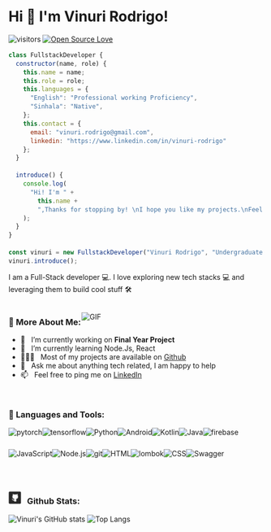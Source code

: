 
# Hi 👋 I'm Vinuri Rodrigo!

![visitors](https://visitor-badge.laobi.icu/badge?page_id=vinurirodrigo.vinurirodrigo)
[![Open Source Love](https://badges.frapsoft.com/os/v1/open-source.svg?v=102)](https://github.com/ellerbrock/open-source-badge/)
```javascript
class FullstackDeveloper {
  constructor(name, role) {
    this.name = name;
    this.role = role;
    this.languages = {
      "English": "Professional working Proficiency",
      "Sinhala": "Native",
    };
    this.contact = {
      email: "vinuri.rodrigo@gmail.com",
      linkedin: "https://www.linkedin.com/in/vinuri-rodrigo"
    };
  }

  introduce() {
    console.log(
      "Hi! I'm " +
        this.name +
        ",Thanks for stopping by! \nI hope you like my projects.\nFeel free to ask questions or connect!😊"
    );
  }
}

const vinuri = new FullstackDeveloper("Vinuri Rodrigo", "Undergraduate Student");
vinuri.introduce();

```
I am a Full-Stack developer 💻. I love exploring new tech stacks 💻 and leveraging them to build cool stuff 🛠️ 
<br/>
<br/>

<img align="right" alt="GIF" src="https://raw.githubusercontent.com/rahul-jha98/rahul-jha98/main/techstack.gif" width="360px"/>

### 🧐 More About Me:

- 🔭 &nbsp; I’m currently working on **Final Year Project**
- 🌱 &nbsp; I’m currently learning Node.Js, React 
- 👨🏻‍💻 &nbsp; Most of my projects are available on [Github](https://github.com/vinurirodrigo?tab=repositories)
- 💬 &nbsp; Ask me about anything tech related, I am happy to help
- 📫 &nbsp; Feel free to ping me on [LinkedIn](www.linkedin.com/in/vinuri-rodrigo/)
<br>

### 🔨 Languages and Tools:
<a href="https://pytorch.org/" target="_blank"> <img align="left" src="https://raw.githubusercontent.com/rahul-jha98/github_readme_icons/main/language_and_tools/square/pytorch/pytorch.svg" alt="pytorch" height="42px"/> </a> 
<a href="https://www.tensorflow.org" target="_blank"> <img align="left" src="https://user-images.githubusercontent.com/25181517/223639822-2a01e63a-a7f9-4a39-8930-61431541bc06.png" alt="tensorflow" height="42px"/> </a> 
<a href="https://www.python.org" target="_blank"><img align="left" alt="Python" height ="42px" src="https://user-images.githubusercontent.com/25181517/183423507-c056a6f9-1ba8-4312-a350-19bcbc5a8697.png"></a>
<a href="https://developer.android.com" target="_blank"> <img align="left" alt="Android" height ="42px" src="https://user-images.githubusercontent.com/25181517/117269608-b7dcfb80-ae58-11eb-8e66-6cc8753553f0.png"> </a>
<a href="https://kotlinlang.org" target="_blank"><img align="left" alt="Kotlin" height ="42px" src="https://user-images.githubusercontent.com/25181517/185062810-7ee0c3d2-17f2-4a98-9d8a-a9576947692b.png"></a>
<a href="https://www.java.com" target="_blank"><img align="left" alt="Java" height ="42px" src="https://user-images.githubusercontent.com/25181517/117201156-9a724800-adec-11eb-9a9d-3cd0f67da4bc.png"></a>
<a href="https://firebase.google.com/" target="_blank"> <img align="left" src="https://user-images.githubusercontent.com/25181517/189716855-2c69ca7a-5149-4647-936d-780610911353.png" alt="firebase" height ="42px"/> </a>
<a href="https://developer.mozilla.org/en-US/docs/Web/JavaScript" target="_blank"> <img align="left" alt="JavaScript" height ="42px"  src="https://user-images.githubusercontent.com/25181517/117447155-6a868a00-af3d-11eb-9cfe-245df15c9f3f.png"> </a>
<a href="https://nodejs.org" target="_blank"><img align="left" alt="Node.js" height ="42px" src="https://user-images.githubusercontent.com/25181517/183568594-85e280a7-0d7e-4d1a-9028-c8c2209e073c.png">  </a>
<a href="https://git-scm.com/" target="_blank"> <img src="https://user-images.githubusercontent.com/25181517/192108372-f71d70ac-7ae6-4c0d-8395-51d8870c2ef0.png" align="left" alt="git" height='42px'/>  </a>
<a href="https://developer.mozilla.org/en-US/docs/Learn/HTML/Introduction_to_HTML/Getting_started" target="_blank"><img src="https://user-images.githubusercontent.com/25181517/192158954-f88b5814-d510-4564-b285-dff7d6400dad.png" align="left" alt="HTML" height='42px'/></a>
<a href="https://projectlombok.org/" target="_blank"><img src="https://user-images.githubusercontent.com/25181517/190229463-87fa862f-ccf0-48da-8023-940d287df610.png" align="left" alt="lombok" height='42px'/>  </a>
<a href="https://developer.mozilla.org/en-US/docs/Web/CSS" target="_blank"><img src="https://user-images.githubusercontent.com/25181517/183898674-75a4a1b1-f960-4ea9-abcb-637170a00a75.png" align="left" alt="CSS" height='42px'/>  </a>
<a href="https://swagger.io/docs/" target="_blank"><img src="https://user-images.githubusercontent.com/25181517/186711335-a3729606-5a78-4496-9a36-06efcc74f800.png" align="left" alt="Swagger" height='42px'/>  </a>
<br>
&nbsp;<br>
&nbsp;<br>
&nbsp;<br>
&nbsp;<br>
&nbsp;<be>

### <img src="https://github.com/HARINIRODRIGO/HARINIRODRIGO/blob/main/templates/github.png" width="25" height="25"> &nbsp; Github Stats:
![Vinuri's GitHub stats](https://github-readme-stats.vercel.app/api?username=VINURIRODRIGO&theme=github_dark_dimmed&show_icons=true)
![Top Langs](https://github-readme-stats.vercel.app/api/top-langs/?username=VINURIRODRIGO&theme=github_dark_dimmed&langs_count=8&layout=compact)

